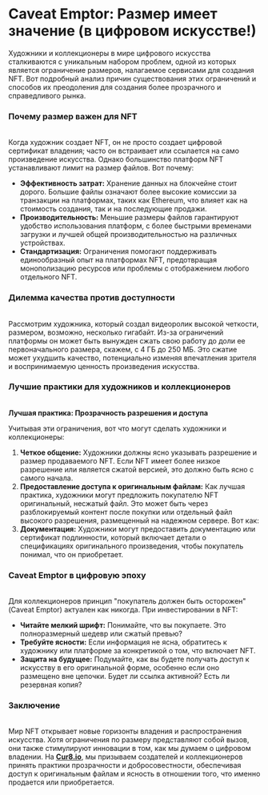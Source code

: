 # Caveat Emptor: Размер имеет значение (в цифровом искусстве!)

Художники и коллекционеры в мире цифрового искусства сталкиваются с уникальным набором проблем, одной из которых является ограничение размеров, налагаемое сервисами для создания NFT. Вот подробный анализ причин существования этих ограничений и способов их преодоления для создания более прозрачного и справедливого рынка.

### **Почему размер важен для NFT**

\
Когда художник создает NFT, он не просто создает цифровой сертификат владения; часто он встраивает или ссылается на само произведение искусства. Однако большинство платформ NFT устанавливают лимит на размер файлов. Вот почему:

* **Эффективность затрат:** Хранение данных на блокчейне стоит дорого. Большие файлы означают более высокие комиссии за транзакции на платформах, таких как Ethereum, что влияет как на стоимость создания, так и на последующие продажи.
* **Производительность:** Меньшие размеры файлов гарантируют удобство использования платформ, с более быстрыми временами загрузки и лучшей общей производительностью на различных устройствах.
* **Стандартизация:** Ограничения помогают поддерживать единообразный опыт на платформах NFT, предотвращая монополизацию ресурсов или проблемы с отображением любого отдельного NFT.

### **Дилемма качества против доступности**

\
Рассмотрим художника, который создал видеоролик высокой четкости, размером, возможно, несколько гигабайт. Из-за ограничений платформы он может быть вынужден сжать свою работу до доли ее первоначального размера, скажем, с 4 ГБ до 250 МБ. Это сжатие может ухудшить качество, потенциально изменяя впечатления зрителя и воспринимаемую ценность произведения искусства.

### Лучшие практики для художников и коллекционеров <a href="#ember55" id="ember55"></a>

\
**Лучшая практика: Прозрачность разрешения и доступа**

Учитывая эти ограничения, вот что могут сделать художники и коллекционеры:

1. **Четкое общение:** Художники должны ясно указывать разрешение и размер продаваемого NFT. Если NFT имеет более низкое разрешение или является сжатой версией, это должно быть ясно с самого начала.
2. **Предоставление доступа к оригинальным файлам:** Как лучшая практика, художники могут предложить покупателю NFT оригинальный, несжатый файл. Это может быть через разблокируемый контент после покупки или отдельный файл высокого разрешения, размещенный на надежном сервере. Вот как:
3. **Документация:** Художники могут предоставить документацию или сертификат подлинности, который включает детали о спецификациях оригинального произведения, чтобы покупатель понимал, что он приобретает.

### **Caveat Emptor в цифровую эпоху**

\
Для коллекционеров принцип "покупатель должен быть осторожен" (Caveat Emptor) актуален как никогда. При инвестировании в NFT:

* **Читайте мелкий шрифт:** Понимайте, что вы покупаете. Это полноразмерный шедевр или сжатый превью?
* **Требуйте ясности:** Если информация не ясна, обратитесь к художнику или платформе за конкретикой о том, что включает NFT.
* **Защита на будущее:** Подумайте, как вы будете получать доступ к искусству в его оригинальной форме, особенно если оно размещено вне цепочки. Будет ли ссылка активной? Есть ли резервная копия?

### **Заключение**

\
Мир NFT открывает новые горизонты владения и распространения искусства. Хотя ограничения по размеру представляют собой вызов, они также стимулируют инновации в том, как мы думаем о цифровом владении. На [**Cur8.io**](http://cur8.io/), мы призываем создателей и коллекционеров принять практики прозрачности и добросовестности, обеспечивая доступ к оригинальным файлам и ясность в отношении того, что именно продается или приобретается.